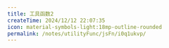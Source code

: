 ```yaml
---
title: 工具函数2
createTime: 2024/12/12 22:07:35
icon: material-symbols-light:18mp-outline-rounded
permalink: /notes/utilityFunc/jsFn/i0q1ukvp/
---
```

